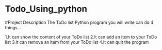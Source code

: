 # Todo_Using_python

#Project Description
The ToDo list Python program you will write can do 4 things...

1.It can show the content of your ToDo list
2.It can add an item to your ToDo list
3.It can remove an item from your ToDo list
4.It can quit the program

